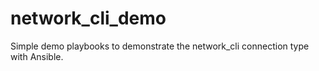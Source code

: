 # network_cli_demo
Simple demo playbooks to demonstrate the network_cli connection type with Ansible.
